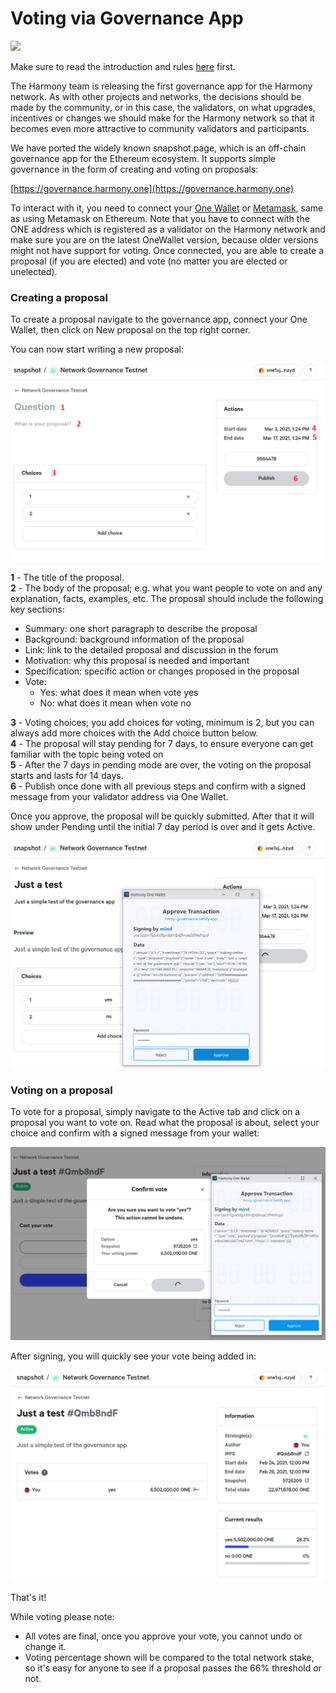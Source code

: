 # Voting via Governance App

![](https://gblobscdn.gitbook.com/assets%2F-LlEOlYqEG_GKuO5Rehq%2F-MUynOM53LJbGBV3znbC%2F-MUypHB7_FDHp8DC26-w%2Fgovernance_app1.jpg?alt=media&token=3682ad92-235b-4fc7-b91d-afe7c477d2de)

Make sure to read the introduction and rules [here](./) first.

The Harmony team is releasing the first governance app for the Harmony network. As with other projects and networks, the decisions should be made by the community, or in this case, the validators, on what upgrades, incentives or changes we should make for the Harmony network so that it becomes even more attractive to community validators and participants.

We have ported the widely known snapshot.page, which is an off-chain governance app for the Ethereum ecosystem. It supports simple governance in the form of creating and voting on proposals:

[https://governance.harmony.one](https://governance.harmony.one)

To interact with it, you need to connect your [One Wallet](../../wallets/browser-extensions-wallets/one-wallet.md) or [Metamask](../../wallets/browser-extensions-wallets/metamask-wallet.md), same as using Metamask on Ethereum. Note that you have to connect with the ONE address which is registered as a validator on the Harmony network and make sure you are on the latest OneWallet version, because older versions might not have support for voting. Once connected, you are able to create a proposal \(if you are elected\) and vote \(no matter you are elected or unelected\).

### Creating a proposal

To create a proposal navigate to the governance app, connect your One Wallet, then click on New proposal on the top right corner.

You can now start writing a new proposal:

![Creating a proposal](../../../.gitbook/assets/governance_app2.png)

**1** - The title of the proposal.  
**2** - The body of the proposal; e.g. what you want people to vote on and any explanation, facts, examples, etc. The proposal should include the following key sections:

* Summary: one short paragraph to describe the proposal
* Background: background information of the proposal
* Link: link to the detailed proposal and discussion in the forum
* Motivation: why this proposal is needed and important
* Specification: specific action or changes proposed in the proposal
* Vote:
  * Yes: what does it mean when vote yes
  * No: what does it mean when vote no

**3** - Voting choices; you add choices for voting, minimum is 2, but you can always add more choices with the Add choice button below.  
**4** - The proposal will stay pending for 7 days, to ensure everyone can get familiar with the topic being voted on  
**5** - After the 7 days in pending mode are over, the voting on the proposal starts and lasts for 14 days.  
**6** - Publish once done with all previous steps and confirm with a signed message from your validator address via One Wallet.  
  
Once you approve, the proposal will be quickly submitted. After that it will show under Pending until the initial 7 day period is over and it gets Active.

![Approve Transaction](../../../.gitbook/assets/governance_app3.png)

### Voting on a proposal

To vote for a proposal, simply navigate to the Active tab and click on a proposal you want to vote on. Read what the proposal is about, select your choice and confirm with a signed message from your wallet:

![Approve Transaction](../../../.gitbook/assets/governance_app4.png)

After signing, you will quickly see your vote being added in:

![Transaction Confirmed](../../../.gitbook/assets/governance_app5.png)

That's it! 

While voting please note:

* All votes are final, once you approve your vote, you cannot undo or change it.
* Voting percentage shown will be compared to the total network stake, so it's easy for anyone to see if a proposal passes the 66% threshold or not.


